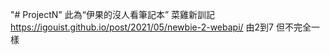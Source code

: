 "# ProjectN"
此為“伊果的沒人看筆記本”
菜雞新訓記
https://igouist.github.io/post/2021/05/newbie-2-webapi/
由2到7 但不完全一樣
